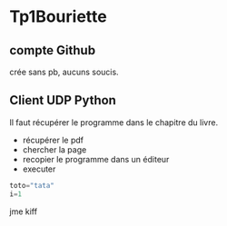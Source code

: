 # Tp1Bouriette

## compte Github

crée sans pb, aucuns soucis. 

## Client UDP Python

Il faut récupérer le programme dans le chapitre du livre.

* récupérer le pdf
* chercher la page 
* recopier le programme dans un éditeur
* executer

```` python
toto="tata"
i=1
````
jme kiff
